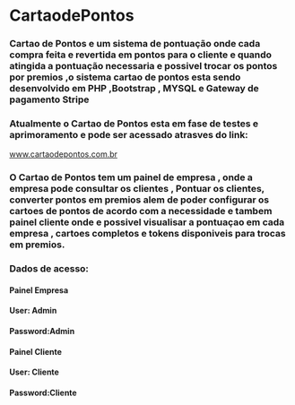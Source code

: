 # CartaodePontos

### Cartao de Pontos e um sistema de pontuação onde  cada compra feita e revertida em pontos para o cliente e quando atingida a pontuação necessaria e possivel trocar os pontos por premios ,o sistema cartao de pontos esta sendo desenvolvido em PHP ,Bootstrap , MYSQL e Gateway de pagamento Stripe 


 ### Atualmente o Cartao de Pontos esta em fase de testes e aprimoramento e  pode ser acessado atrasves do link:
www.cartaodepontos.com.br

### O Cartao de Pontos tem um painel de empresa , onde a empresa pode consultar os clientes , Pontuar os clientes, converter pontos em premios alem de poder configurar os cartoes de pontos de acordo com a necessidade e tambem painel cliente onde e possivel visualisar a pontuaçao em cada empresa , cartoes completos e tokens disponiveis para trocas em premios.

### Dados de acesso:
#### Painel Empresa
#### User: Admin
#### Password:Admin

#### Painel Cliente
#### User: Cliente
#### Password:Cliente
 

